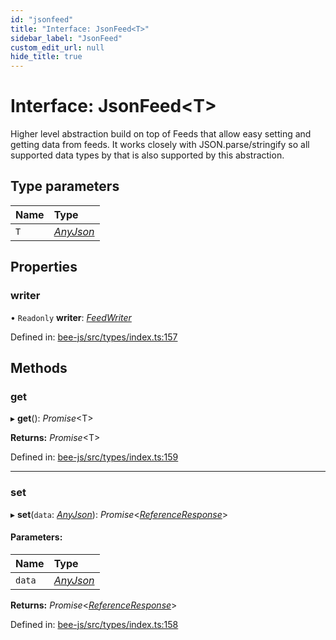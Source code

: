 ```yaml
---
id: "jsonfeed"
title: "Interface: JsonFeed<T>"
sidebar_label: "JsonFeed"
custom_edit_url: null
hide_title: true
---
```


# Interface: JsonFeed<T\>

Higher level abstraction build on top of Feeds that allow easy setting and getting
data from feeds. It works closely with JSON.parse/stringify so all supported data
types by that is also supported by this abstraction.

## Type parameters

Name | Type |
:------ | :------ |
`T` | [*AnyJson*](../types/anyjson.md) |

## Properties

### writer

• `Readonly` **writer**: [*FeedWriter*](feedwriter.md)

Defined in: [bee-js/src/types/index.ts:157](https://github.com/ethersphere/bee-js/blob/8087a81/src/types/index.ts#L157)

## Methods

### get

▸ **get**(): *Promise*<T\>

**Returns:** *Promise*<T\>

Defined in: [bee-js/src/types/index.ts:159](https://github.com/ethersphere/bee-js/blob/8087a81/src/types/index.ts#L159)

___

### set

▸ **set**(`data`: [*AnyJson*](../types/anyjson.md)): *Promise*<[*ReferenceResponse*](referenceresponse.md)\>

#### Parameters:

Name | Type |
:------ | :------ |
`data` | [*AnyJson*](../types/anyjson.md) |

**Returns:** *Promise*<[*ReferenceResponse*](referenceresponse.md)\>

Defined in: [bee-js/src/types/index.ts:158](https://github.com/ethersphere/bee-js/blob/8087a81/src/types/index.ts#L158)
